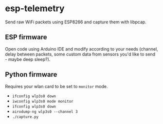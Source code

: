 # esp-telemetry
Send raw WiFi packets using ESP8266 and capture them with libpcap.

## ESP firmware
Open code using Arduino IDE and modify according to your needs (channel, delay between packets, some custom data from sensors you'd like to send - maybe deep sleep?).

## Python firmware
Requires your wlan card to be set to `monitor` mode.

* `ifconfig wlp3s0 down`
* `iwconfig wlp3s0 mode monitor`
* `ifconfig wlp3s0 down`
* `airodump-ng wlp3s0 --channel 3`
* `./capture.py`
